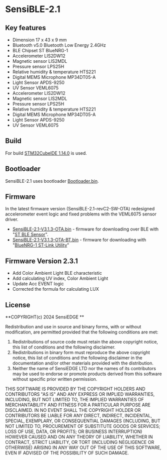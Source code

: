 # **SensiBLE-2.1**

## <b>Key features</b>
* Dimension 17 x 43 x 9 mm
* Bluetooth v5.0 Bluetooth Low Energy 2.4GHz
* BLE Chipset ST BlueNRG-1
* Accelerometer LIS2DW12
* Magnetic sensor LIS2MDL
* Pressure sensor LPS25H
* Relative humidity & temperature HTS221
* Digital MEMS Microphone MP34DT05-A
* Light Sensor APDS-9250
* UV Sensor VEML6075
* Accelerometer LIS2DW12
* Magnetic sensor LIS2MDL
* Pressure sensor LPS25H
* Relative humidity & temperature HTS221
* Digital MEMS Microphone MP34DT05-A
* Light Sensor APDS-9250
* UV Sensor VEML6075

## Build
For build [STM32CubeIDE 1.14.0](https://www.st.com/en/development-tools/stm32cubeide.html#:~:text=STM32CubeIDE%20is%20an%20advanced%20C,and%20GDB%20for%20the%20debugging.) is used.

## Bootloader
SensiBLE-2.1 uses bootloader [Bootloader.bin](binary/Bootloader.bin).

## Firmware
In the latest firmware version (SensiBLE-2.1-revC2-SW-OTA) redesigned accelerometer event logic and fixed problems with the VEML6075 sensor driver.

- [SensiBLE-2.1-V3.1.3-OTA.bin](binary/SensiBLE-2.1-V3.1.3-OTA.bin) - firmware for downloading over BLE with "[ST BLE Sensor](https://www.st.com/en/embedded-software/stblesensor.html)".
- [SensiBLE-2.1-V3.1.3-OTA-BT.bin](binary/SensiBLE-2.1-V3.1.3-OTA-BT.bin) - firmware for downloading with "[BlueNRG-1 ST-Link Utility](https://www.st.com/en/embedded-software/stsw-bnrg1stlink.html)"

## Firmware Version 2.3.1
- Add Color Ambient Light BLE characteristic
- Add calculating UV index, Color Ambient Light
- Update Acc EVENT logic
- Corrected the formula for calculating LUX

## License

**COPYRIGHT(c) 2024 SensiEDGE **

Redistribution and use in source and binary forms, with or without modification,
are permitted provided that the following conditions are met:
  1. Redistributions of source code must retain the above copyright notice,
     this list of conditions and the following disclaimer.
  2. Redistributions in binary form must reproduce the above copyright notice,
     this list of conditions and the following disclaimer in the documentation
     and/or other materials provided with the distribution.
  3. Neither the name of SensiEDGE LTD nor the names of its contributors may
     be used to endorse or promote products derived from this software
     without specific prior written permission.
     
THIS SOFTWARE IS PROVIDED BY THE COPYRIGHT HOLDERS AND CONTRIBUTORS "AS IS"
AND ANY EXPRESS OR IMPLIED WARRANTIES, INCLUDING, BUT NOT LIMITED TO, THE
IMPLIED WARRANTIES OF MERCHANTABILITY AND FITNESS FOR A PARTICULAR PURPOSE ARE
DISCLAIMED. IN NO EVENT SHALL THE COPYRIGHT HOLDER OR CONTRIBUTORS BE LIABLE
FOR ANY DIRECT, INDIRECT, INCIDENTAL, SPECIAL, EXEMPLARY, OR CONSEQUENTIAL
DAMAGES (INCLUDING, BUT NOT LIMITED TO, PROCUREMENT OF SUBSTITUTE GOODS OR
SERVICES; LOSS OF USE, DATA, OR PROFITS; OR BUSINESS INTERRUPTION) HOWEVER
CAUSED AND ON ANY THEORY OF LIABILITY, WHETHER IN CONTRACT, STRICT LIABILITY,
OR TORT (INCLUDING NEGLIGENCE OR OTHERWISE) ARISING IN ANY WAY OUT OF THE USE
OF THIS SOFTWARE, EVEN IF ADVISED OF THE POSSIBILITY OF SUCH DAMAGE.